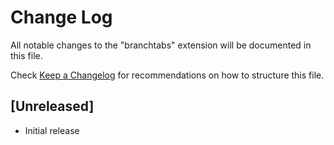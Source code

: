 # Change Log

All notable changes to the "branchtabs" extension will be documented in this file.

Check [Keep a Changelog](http://keepachangelog.com/) for recommendations on how to structure this file.

## [Unreleased]

- Initial release
